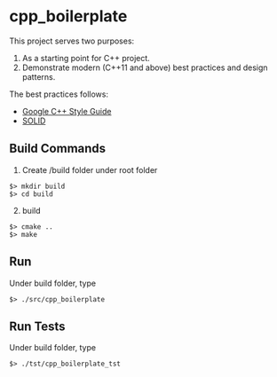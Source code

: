 # cpp_boilerplate

This project serves two purposes:
1. As a starting point for C++ project.
2. Demonstrate modern (C++11 and above) best practices and design patterns.

The best practices follows:
- [Google C++ Style Guide](https://google.github.io/styleguide/cppguide.html)
- [SOLID](https://en.wikipedia.org/wiki/SOLID)

## Build Commands
1. Create /build folder under root folder
```
$> mkdir build
$> cd build
```
2. build
```
$> cmake ..
$> make
```

## Run
Under build folder, type
```
$> ./src/cpp_boilerplate
```

## Run Tests
Under build folder, type
```
$> ./tst/cpp_boilerplate_tst
```

